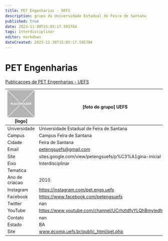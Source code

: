 ```yaml
---
title: PET Engenharias - UEFS
description: grupo da Universidade Estadual de Feira de Santana
published: true
date: 2023-11-30T15:05:17.591784
tags: Interdisciplinar
editor: markdown
dateCreated: 2023-11-30T15:05:17.591784
---
```


# PET Engenharias

[Publicacoes de PET Engenharias - UEFS](/atividade/36PETEngenhariasUEFS/feed)

| ![placeholder.png](/placeholder.png) [logo] | [foto do grupo] UEFS         |
| ------------------------------------------- | ------------------------------------------------- |
| Universidade                                | Universidade Estadual de Feira de Santana      |
| Campus                                      | Campus Feira de Santana            |
| Cidade                                      | Feira de Santana             |
| Email                                       | petengsuefs@gmail.com             |
| Site                                        | sites.google.com/view/petengsuefs/p%C3%A1gina-inicial              |
| Eixo                                        | Interdisciplinar              |
| Tematica                                    |           |
| Ano de criacao                              | 2010        |
| Instagram                                   | https://instagram.com/pet.engs.uefs         |
| Facebook                                    | https://www.facebook.com/petengsuefs          |
| Twitter                                     | nan           |
| YouTube                                     | https://www.youtube.com/channel/UCrhztdfvYLQhBmyledhjjmg           |
| Contato                                     | nan         |
| Estado                                      |  BA            |
| Site                                        | www.ecomp.uefs.br/public_html/pet.php |
